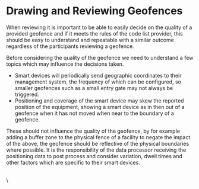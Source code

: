 # Drawing and Reviewing Geofences

When reviewing it is important to be able to easily decide on the quality of a provided geofence and if it meets the rules of the code list provider, this should be easy to understand and repeatable with a similar outcome regardless of the participants reviewing a geofence.

Before considering the quality of the geofence we need to understand a few topics which may influence the decisions taken.

* Smart devices will periodically send geographic coordinates to their management system, the frequency of which can be configured, so smaller geofences such as a small entry gate may not always be triggered.
* Positioning and coverage of the smart device may skew the reported position of the equipment, showing a smart device as in then out of a geofence when it has not moved when near to the boundary of a geofence.

These should not influence the quality of the geofence, by for example adding a buffer zone to the physical fence of a facility to negate the impact of the above, the geofence should be reflective of the physical boundaries where possible.  It is the responsibility of the data processor receiving the positioning data to post process and consider variation, dwell times and other factors which are specific to their smart devices.

\
\
